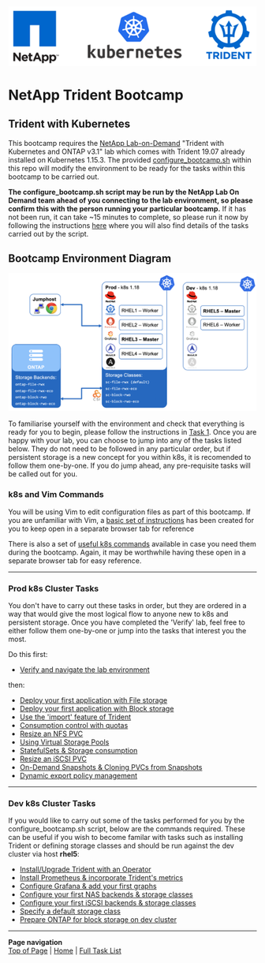 <p align="center"><img src="images/k8s-header.png"></p>

# NetApp Trident Bootcamp

## Trident with Kubernetes

This bootcamp requires the [NetApp Lab-on-Demand](https://labondemand.netapp.com/) "Trident with Kubernetes and ONTAP v3.1" lab which comes with Trident 19.07 already installed on Kubernetes 1.15.3. The provided [configure_bootcamp.sh](trident_with_k8s/deploy/configure_bootcamp.sh) within this repo will modify the environment to be ready for the tasks within this bootcamp to be carried out.

**The configure_bootcamp.sh script may be run by the NetApp Lab On Demand team ahead of you connecting to the lab environment, so please confirm this with the person running your particular bootcamp.**  If it has not been run, it can take ~15 minutes to complete, so please run it now by following the instructions [here](trident_with_k8s/tasks/configure_bootcamp) where you will also find details of the tasks carried out by the script.

## Bootcamp Environment Diagram

<p align="center"><img src="images/lab-diagram.png"></p>

To familiarise yourself with the environment and check that everything is ready for you to begin, please follow the instructions in [Task 1](trident_with_k8s/tasks/verify_lab).  Once you are happy with your lab, you can choose to jump into any of the tasks listed below.  They do not need to be followed in any particular order, but if persistent storage is a new concept for you within k8s, it is recomended to follow them one-by-one.  If you do jump ahead, any pre-requisite tasks will be called out for you.

### k8s and Vim Commands

You will be using Vim to edit configuration files as part of this bootcamp.  If you are unfamiliar with Vim, a [basic set of instructions](trident_with_k8s/tasks/vim) has been created for you to keep open in a separate browser tab for reference

There is also a set of [useful k8s commands](trident_with_k8s/tasks/useful_commands) available in case you need them during the bootcamp.  Again, it may be worthwhile having these open in a separate browser tab for easy reference.

---------

### Prod k8s Cluster Tasks

You don't have to carry out these tasks in order, but they are ordered in a way that would give the most logical flow to anyone new to k8s and persistent storage.  Once you have completed the 'Verify' lab, feel free to either follow them one-by-one or jump into the tasks that interest you the most.

Do this first: 

* [Verify and navigate the lab environment](trident_with_k8s/tasks/verify_lab)  

then:

* [Deploy your first application with File storage](trident_with_k8s/tasks/file_app)   
* [Deploy your first application with Block storage](trident_with_k8s/tasks/block_app)   
* [Use the 'import' feature of Trident](trident_with_k8s/tasks/pv_import)   
* [Consumption control with quotas](trident_with_k8s/tasks/quotas)   
* [Resize an NFS PVC](trident_with_k8s/tasks/file_resize)   
* [Using Virtual Storage Pools](trident_with_k8s/tasks/storage_pools)   
* [StatefulSets & Storage consumption](trident_with_k8s/tasks/statefulsets)   
* [Resize an iSCSI PVC](trident_with_k8s/tasks/resize_block)   
* [On-Demand Snapshots & Cloning PVCs from Snapshots](trident_with_k8s/tasks/snapshots_clones)  
* [Dynamic export policy management](trident_with_k8s/tasks/dynamic_exports)   

---------

### Dev k8s Cluster Tasks

If you would like to carry out some of the tasks performed for you by the configure_bootcamp.sh script, below are the commands required.  These can be useful if you wish to become familar with tasks such as installing Trident or defining storage classes and should be run against the dev cluster via host **rhel5**:

* [Install/Upgrade Trident with an Operator](trident_with_k8s/tasks/install_trident)   
* [Install Prometheus & incorporate Trident's metrics](trident_with_k8s/tasks/config_prometheus)   
* [Configure Grafana & add your first graphs ](trident_with_k8s/tasks/config_grafana)  
* [Configure your first NAS backends & storage classes](trident_with_k8s/tasks/config_file)   
* [Configure your first iSCSI backends & storage classes](trident_with_k8s/tasks/config_block)   
* [Specify a default storage class](trident_with_k8s/tasks/default_sc)   
* [Prepare ONTAP for block storage on dev cluster](trident_with_k8s/tasks/ontap_block)   

---------
**Page navigation**  
[Top of Page](#top) | [Home](/README.md) | [Full Task List](/README.md#prod-k8s-cluster-tasks)
